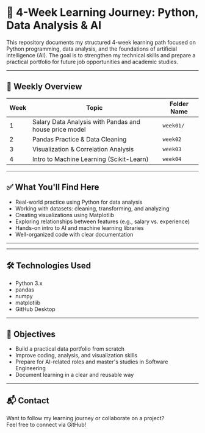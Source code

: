 

# 🧠 4-Week Learning Journey: Python, Data Analysis & AI

This repository documents my structured 4-week learning path focused on Python programming, data analysis, and the foundations of artificial intelligence (AI). The goal is to strengthen my technical skills and prepare a practical portfolio for future job opportunities and academic studies.

---

## 📅 Weekly Overview

| Week | Topic                                  | Folder Name                         |
|------|----------------------------------------|-------------------------------------|
| 1    | Salary Data Analysis with Pandas and house price model       | `week01/`           |
| 2    | Pandas Practice & Data Cleaning        | `week02`           |
| 3    | Visualization & Correlation Analysis   | `week03`             |
| 4    | Intro to Machine Learning (Scikit-Learn)| `week04`                 |

---

## ✅ What You'll Find Here

- Real-world practice using Python for data analysis
- Working with datasets: cleaning, transforming, and analyzing
- Creating visualizations using Matplotlib
- Exploring relationships between features (e.g., salary vs. experience)
- Hands-on intro to AI and machine learning libraries
- Well-organized code with clear documentation

---



---

## 🛠 Technologies Used

- Python 3.x
- pandas
- numpy
- matplotlib
- GitHub Desktop

---

## 🚀 Objectives

- Build a practical data portfolio from scratch
- Improve coding, analysis, and visualization skills
- Prepare for AI-related roles and master's studies in Software Engineering
- Document learning in a clear and reusable way

---

## 📬 Contact

Want to follow my learning journey or collaborate on a project?  
Feel free to connect via GitHub!

